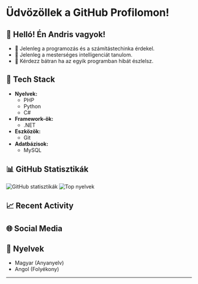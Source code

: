 # Üdvözöllek a GitHub Profilomon!

## 👋 Helló! Én Andris vagyok!

- 🔭 Jelenleg a programozás és a számítástechinka érdekel.
- 🌱 Jelenleg a mesterséges intelligenciát tanulom.
- 💬 Kérdezz bátran ha az egyik programban hibát észlelsz.

## 🚀 Tech Stack

- **Nyelvek:** 
  - PHP
  - Python
  - C#
- **Framework-ök:** 
  - .NET
- **Eszközök:** 
  - Git
- **Adatbázisok:** 
  - MySQL

## 📊 GitHub Statisztikák

![GitHub statisztikák](https://github-readme-stats.vercel.app/api?username=felhasznalonev&show_icons=true&theme=radical)
![Top nyelvek](https://github-readme-stats.vercel.app/api/top-langs/?username=felhasznalonev&layout=compact&theme=radical)

## 📈 Recent Activity

<!--START_SECTION:activity-->
<!--END_SECTION:activity-->

## 🌐 Social Media


## 💬 Nyelvek

- Magyar (Anyanyelv)
- Angol (Folyékony)

---
